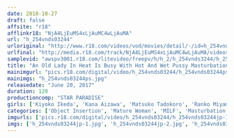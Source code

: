 ```yaml
---
date: 2018-10-27
draft: false
affsite: "r18"
afflinkr18: "NjA4LjEuMS4xLjAuMC4wLjAuMA"
url: "h_254vnds03244"
urloriginal: "http://www.r18.com/videos/vod/movies/detail/-/id=h_254vnds03244"
urlfinal: "http://media.r18.com/track/NjA4LjEuMS4xLjAuMC4wLjAuMA/videos/vod/movies/detail/-/id=h_254vnds03244"
samplevid: "awspv3001.r18.com/litevideo/freepv/h/h_2/h_254vnds3244/h_254vnds3244_dmb_w.mp4"
title: "An Old Lady In Heat Is Busy With Hot And Wet Pussy Masturbation"
mainimgurl: "pics.r18.com/digital/video/h_254vnds03244/h_254vnds03244ps.jpg"
mainimgs: "h_254vnds03244ps.jpg"
releasedate: "June 20, 2017"
duration: 120
productioncomp: "STAR PARADISE"
girls: ['Kiyoko Ikeda', 'Kana Aizawa', 'Matsuko Tadokoro', 'Ranko Miyama', 'Akemi Ohara', 'Anju Natsuki', 'Rina Kiuchi', 'Rei Shindo', 'Shizuru Amano']
categories: ['Object Insertion', 'Mature Woman', 'MILF', 'Masturbation', 'Sex Toys', 'Hi-Def']
imgurls: ['pics.r18.com/digital/video/h_254vnds03244/h_254vnds03244jp-1.jpg', 'pics.r18.com/digital/video/h_254vnds03244/h_254vnds03244jp-2.jpg', 'pics.r18.com/digital/video/h_254vnds03244/h_254vnds03244jp-3.jpg', 'pics.r18.com/digital/video/h_254vnds03244/h_254vnds03244jp-4.jpg', 'pics.r18.com/digital/video/h_254vnds03244/h_254vnds03244jp-5.jpg', 'pics.r18.com/digital/video/h_254vnds03244/h_254vnds03244jp-6.jpg', 'pics.r18.com/digital/video/h_254vnds03244/h_254vnds03244jp-7.jpg', 'pics.r18.com/digital/video/h_254vnds03244/h_254vnds03244jp-8.jpg', 'pics.r18.com/digital/video/h_254vnds03244/h_254vnds03244jp-9.jpg', 'pics.r18.com/digital/video/h_254vnds03244/h_254vnds03244jp-10.jpg', 'pics.r18.com/digital/video/h_254vnds03244/h_254vnds03244jp-11.jpg', 'pics.r18.com/digital/video/h_254vnds03244/h_254vnds03244jp-12.jpg', 'pics.r18.com/digital/video/h_254vnds03244/h_254vnds03244jp-13.jpg', 'pics.r18.com/digital/video/h_254vnds03244/h_254vnds03244jp-14.jpg', 'pics.r18.com/digital/video/h_254vnds03244/h_254vnds03244jp-15.jpg', 'pics.r18.com/digital/video/h_254vnds03244/h_254vnds03244jp-16.jpg', 'pics.r18.com/digital/video/h_254vnds03244/h_254vnds03244jp-17.jpg', 'pics.r18.com/digital/video/h_254vnds03244/h_254vnds03244jp-18.jpg', 'pics.r18.com/digital/video/h_254vnds03244/h_254vnds03244jp-19.jpg', 'pics.r18.com/digital/video/h_254vnds03244/h_254vnds03244jp-20.jpg']
imgs: ['h_254vnds03244jp-1.jpg', 'h_254vnds03244jp-2.jpg', 'h_254vnds03244jp-3.jpg', 'h_254vnds03244jp-4.jpg', 'h_254vnds03244jp-5.jpg', 'h_254vnds03244jp-6.jpg', 'h_254vnds03244jp-7.jpg', 'h_254vnds03244jp-8.jpg', 'h_254vnds03244jp-9.jpg', 'h_254vnds03244jp-10.jpg', 'h_254vnds03244jp-11.jpg', 'h_254vnds03244jp-12.jpg', 'h_254vnds03244jp-13.jpg', 'h_254vnds03244jp-14.jpg', 'h_254vnds03244jp-15.jpg', 'h_254vnds03244jp-16.jpg', 'h_254vnds03244jp-17.jpg', 'h_254vnds03244jp-18.jpg', 'h_254vnds03244jp-19.jpg', 'h_254vnds03244jp-20.jpg']
---
```

